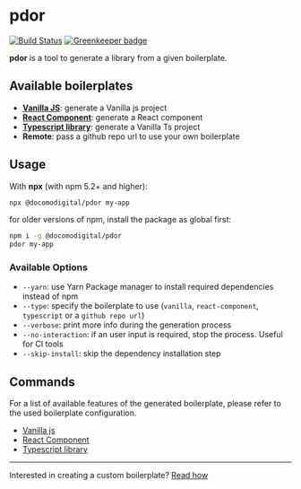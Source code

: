 # pdor

[![Build Status](https://travis-ci.com/docomodigital/pdor.svg?branch=master)](https://travis-ci.com/docomodigital/pdor) [![Greenkeeper badge](https://badges.greenkeeper.io/docomodigital/pdor.svg)](https://greenkeeper.io/)

**pdor** is a tool to generate a library from a given boilerplate.

## Available boilerplates

* [**Vanilla JS**](https://github.com/docomodigital/pdor-vanillajs-library): generate a Vanilla js project
* [**React Component**](https://github.com/docomodigital/pdor-react-component): generate a React component
* [**Typescript library**](https://github.com/docomodigital/pdor-typescript-library): generate a Vanilla Ts project 
* **Remote**: pass a github repo url to use your own boilerplate

## Usage

With **npx** (with npm 5.2+ and higher):

```bash
npx @docomodigital/pdor my-app 
```

for older versions of npm, install the package as global first:

```bash
npm i -g @docomodigital/pdor
pdor my-app
```
### Available Options
* `--yarn`: use Yarn Package manager to install required dependencies instead of npm 
* `--type`: specify the boilerplate to use (`vanilla`, `react-component`, `typescript` or a `github repo url`)
* `--verbose`: print more info during the generation process
* `--no-interaction`: if an user input is required, stop the process. Useful for CI tools
* `--skip-install`: skip the dependency installation step

## Commands
For a list of available features of the generated boilerplate, please refer to the used boilerplate configuration.
* [Vanilla js](https://github.com/docomodigital/pdor-vanillajs-library/blob/master/CONTRIBUTING.md)  
* [React Component](https://github.com/docomodigital/pdor-react-component/blob/master/CONTRIBUTING.md)
* [Typescript library](https://github.com/docomodigital/pdor-typescript-library/blob/master/CONTRIBUTING.md)  
---
Interested in creating a custom boilerplate? [Read how](https://github.com/docomodigital/pdor/blob/master/BOILERPLATE.md) 